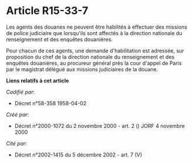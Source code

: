 # Article R15-33-7

Les agents des douanes ne peuvent être habilités à effectuer des missions de police judiciaire que lorsqu'ils sont affectés à
la direction nationale du renseignement et des enquêtes douanières.

Pour chacun de ces agents, une demande d'habilitation est adressée, sur proposition du chef de la direction nationale du
renseignement et des enquêtes douanières, au procureur général près la cour d'appel de Paris par le magistrat délégué aux
missions judiciaires de la douane.

**Liens relatifs à cet article**

_Codifié par_:

  - Décret n°58-358 1958-04-02

_Créé par_:

  - Décret n°2000-1072 du 2 novembre 2000 - art. 2 () JORF 4 novembre 2000

_Cité par_:

  - Décret n°2002-1415 du 5 décembre 2002 - art. 7 (V)
